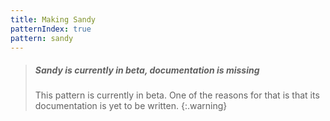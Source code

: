 ```yaml
---
title: Making Sandy
patternIndex: true
pattern: sandy
---
```


> ##### Sandy is currently in beta, documentation is missing
>
> This pattern is currently in beta. One of the reasons for that is that its documentation 
> is yet to be written.
{:.warning}

